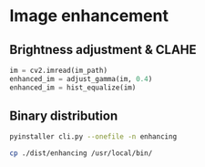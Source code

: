 # Image enhancement

## Brightness adjustment & CLAHE

```python
im = cv2.imread(im_path)
enhanced_im = adjust_gamma(im, 0.4)
enhanced_im = hist_equalize(im)
```

## Binary distribution

```bash
pyinstaller cli.py --onefile -n enhancing

cp ./dist/enhancing /usr/local/bin/
```
